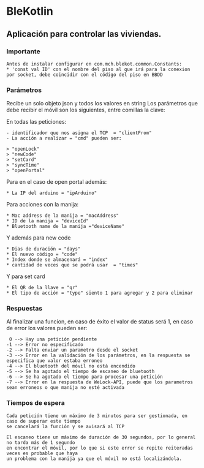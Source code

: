 # BleKotlin

## Aplicación para controlar las viviendas.

### Importante

    Antes de instalar configurar en com.mch.blekot.common.Constants:
    * 'const val ID' con el nombre del piso al que irá para la conexion por socket, debe coincidir con el código del piso en BBDD

### Parámetros
    
Recibe un solo objeto json y todos los valores en string
Los parámetros que debe recibir el móvil son los siguientes, entre comillas la clave:

En todas las peticiones:

    - identificador que nos asigna el TCP  = "clientFrom"  
    - La acción a realizar = "cmd" pueden ser:

    > "openLock"
    > "newCode"
    > "setCard"
    > "syncTime"
    > "openPortal"

Para en el caso de open portal además:

    * La IP del arduino = "ipArduino"

Para acciones con la manija:

    * Mac address de la manija = "macAddress"
    * ID de la manija = "deviceId"
    * Bluetooth name de la manija ="deviceName"

Y además para new code

    * Dias de duración = "days"
    * El nuevo código = "code"
    * Index donde se almacenará = "index"
    * cantidad de veces que se podrá usar  = "times"

Y para set card
 
    * El QR de la llave = "qr"
    * El tipo de acción = "type" siento 1 para agregar y 2 para eliminar

### Respuestas

Al finalizar una funcion, en caso de éxito el valor de status será 1, en caso de error los valores 
pueden ser:

     0 --> Hay una petición pendiente
    -1 --> Error no especificado
    -2 --> Falta enviar un parametro desde el socket
    -3 --> Error en la validación de los parámetros, en la respuesta se especifica que valor estaba erroneo 
    -4 --> El bluetooth del móvil no está encendido
    -5 --> Se ha agotado el tiempo de escaneo de bluetooth
    -6 --> Se ha agotado el tiempo para procesar una petición
    -7 --> Error en la respuesta de WeLock-API, puede que los parametros sean erroneos o que manija no esté activada

### Tiempos de espera

    Cada petición tiene un máximo de 3 minutos para ser gestionada, en caso de superar este tiempo 
    se cancelará la función y se avisará al TCP

    El escaneo tiene un máximo de duración de 30 segundos, por lo general no tarda más de 1 segundo 
    en encontrar el móvil, por lo que si este error se repite reiteradas veces es probable que haya 
    un problema con la manija ya que el móvil no está localizándola.





